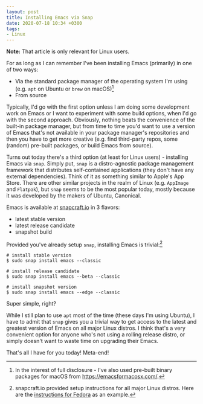 ```yaml
---
layout: post
title: Installing Emacs via Snap
date: 2020-07-18 10:34 +0300
tags:
- Linux
---
```


**Note:** That article is only relevant for Linux users.

For as long as I can remember I've been installing Emacs (primarily) in one of two ways:

* Via the standard package manager of the operating system I'm using (e.g. `apt` on Ubuntu or `brew` on macOS)[^1]
* From source

Typically, I'd go with the first option unless I am doing some development work
on Emacs or I want to experiment with some build options, when I'd go
with the second approach. Obviously, nothing beats the convenience of the built-in
package manager, but from time to time you'd want to use a version of Emacs
that's not available in your package manager's repositories and then you have to
get more creative (e.g. find third-party repos, some (random) pre-built packages,
or build Emacs from source).

Turns out today there's a third option (at least for Linux users) - installing Emacs via `snap`.
Simply put, `snap` is a distro-agnostic package management framework that distributes self-contained
applications (they don't have any external dependencies). Think of it as something similar to Apple's App Store.
There are other similar projects in the realm of Linux (e.g. `AppImage` and `Flatpak`), but `snap`
seems to be the most popular today, mostly because it was developed by the makers of Ubuntu, Canonical.

Emacs is available at [snapcraft.io](https://snapcraft.io/emacs) in 3 flavors:

* latest stable version
* latest release candidate
* snapshot build

Provided you've already setup `snap`, installing Emacs is trivial:[^2]

``` shellsession
# install stable version
$ sudo snap install emacs --classic

# install release candidate
$ sudo snap install emacs --beta --classic

# install snapshot version
$ sudo snap install emacs --edge --classic
```

Super simple, right?

While I still plan to use `apt` most of the time (these days I'm using Ubuntu), I have to admit that
`snap` gives you a trivial way to get access to the latest and greatest version of Emacs on all major
Linux distros. I think that's a very convenient option for anyone who's not using a rolling release
distro, or simply doesn't want to waste time on upgrading their Emacs.

That's all I have for you today! Meta-end!

[^1]: In the interest of full disclosure - I've also used pre-built binary packages for macOS from <https://emacsformacosx.com/>.
[^2]: snapcraft.io provided setup instructions for all major Linux distros. Here are the [instructions for Fedora](https://snapcraft.io/install/emacs/fedora) as an example.
